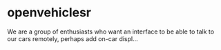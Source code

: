 # openvehiclesr
We are a group of enthusiasts who want an interface to be able to talk to our cars remotely, perhaps add on-car displ…
